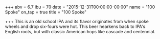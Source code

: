 +++
abv = 6.7
ibu = 70
date = "2015-12-31T00:00:00-00:00"
name = "100 Spoke"
on_tap = true
title = "100 Spoke"

+++
This is an old school IPA and its flavor originates from when spoke wheels and drop six-fours were hot. This beer hearkens back to IPA's English roots, but with classic American hops like cascade and centennial.